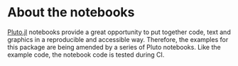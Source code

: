 About the notebooks
==================
[Pluto.jl](https://github.com/fonsp/Pluto.jl) notebooks provide a great opportunity to put together code, text and graphics 
in a reproducible and accessible way. Therefore, the examples for this package are being  amended by a series of Pluto notebooks.
Like the example code, the notebook code is tested during CI.

